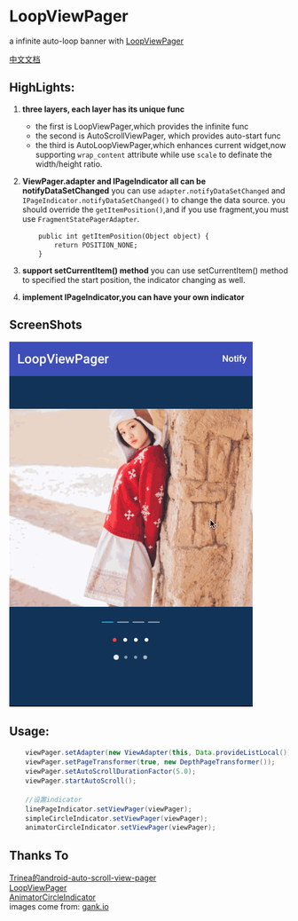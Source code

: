 # LoopViewPager
a infinite auto-loop banner with [LoopViewPager](https://github.com/yanzm/LoopViewPager.git)

[中文文档](README-cn.md)


## HighLights:
1. **three layers, each layer has its unique func**
    - the first is LoopViewPager,which provides the infinite func
    - the second is AutoScrollViewPager, which provides auto-start func
    - the third is AutoLoopViewPager,which enhances current widget,now supporting `wrap_content` attribute while use `scale` to definate the width/height ratio. 
    
2. **ViewPager.adapter and IPageIndicator all can be notifyDataSetChanged**
you can use `adapter.notifyDataSetChanged` and `IPageIndicator.notifyDataSetChanged()` to change the data source.
you should override the `getItemPosition()`,and if you use fragment,you must use `FragmentStatePagerAdapter`. 
    ```
        public int getItemPosition(Object object) {
            return POSITION_NONE;
        }
    ```
    

3. **support setCurrentItem() method** 
you can use setCurrentItem() method to specified the start position, the indicator changing as well.

4. **implement IPageIndicator,you can have your own indicator**


## ScreenShots
![LoopViewPager](images/loopvp.gif "loopvp Example")

## Usage:
```java
    viewPager.setAdapter(new ViewAdapter(this, Data.provideListLocal()));
    viewPager.setPageTransformer(true, new DepthPageTransformer());
    viewPager.setAutoScrollDurationFactor(5.0);
    viewPager.startAutoScroll();
    
    //设置indicator
    linePageIndicator.setViewPager(viewPager);
    simpleCircleIndicator.setViewPager(viewPager);
    animatorCircleIndicator.setViewPager(viewPager);
```



## Thanks To
[Trinea的android-auto-scroll-view-pager](https://github.com/Trinea/android-auto-scroll-view-pager)<br>
[LoopViewPager](https://github.com/yanzm/LoopViewPager.git)<br />
[AnimatorCircleIndicator](https://github.com/ongakuer/CircleIndicator)<br>
images come from: <a href="http://gank.io/" target="_blank">gank.io</a> 